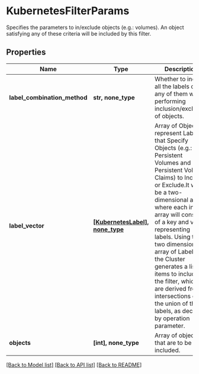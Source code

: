# KubernetesFilterParams

Specifies the parameters to in/exclude objects (e.g.: volumes). An object satisfying any of these criteria will be included by this filter.

## Properties
Name | Type | Description | Notes
------------ | ------------- | ------------- | -------------
**label_combination_method** | **str, none_type** | Whether to include all the labels or any of them while performing inclusion/exclusion of objects. | [optional] 
**label_vector** | [**[KubernetesLabel], none_type**](KubernetesLabel.md) | Array of Object to represent Label that Specify Objects (e.g.: Persistent Volumes and Persistent Volume Claims) to Include or Exclude.It will be a two-dimensional array, where each inner array will consist of a key and value representing labels. Using this two dimensional array of Labels, the Cluster generates a list of items to include in the filter, which are derived from intersections or the union of these labels, as decided by operation parameter. | [optional] 
**objects** | **[int], none_type** | Array of objects that are to be included. | [optional] 

[[Back to Model list]](../README.md#documentation-for-models) [[Back to API list]](../README.md#documentation-for-api-endpoints) [[Back to README]](../README.md)


